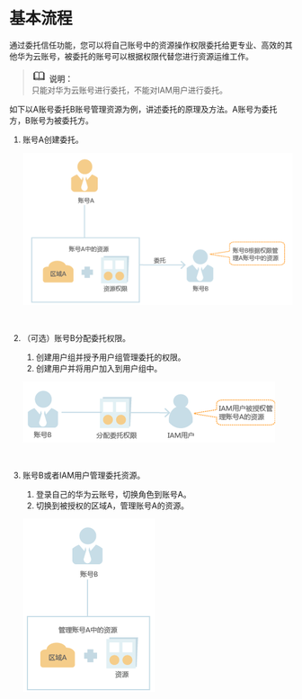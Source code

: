 # 基本流程<a name="ZH-CN_TOPIC_0175851542"></a>

通过委托信任功能，您可以将自己账号中的资源操作权限委托给更专业、高效的其他华为云账号，被委托的账号可以根据权限代替您进行资源运维工作。

>![](public_sys-resources/icon-note.gif) **说明：**   
>只能对华为云账号进行委托，不能对IAM用户进行委托。  

如下以A账号委托B账号管理资源为例，讲述委托的原理及方法。A账号为委托方，B账号为被委托方。

1.  账号A创建委托。

    ![](figures/4-3-创建委托-zh-02.png)

      

2.  （可选）账号B分配委托权限。

    1.  创建用户组并授予用户组管理委托的权限。
    2.  创建用户并将用户加入到用户组中。

    ![](figures/4-3-创建委托-zh-01.png)

      

3.  账号B或者IAM用户管理委托资源。

    1.  登录自己的华为云账号，切换角色到账号A。
    2.  切换到被授权的区域A，管理账号A的资源。

    ![](figures/4-3-创建委托-zh-03.png)


